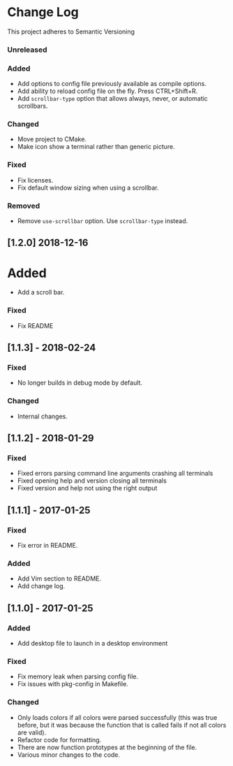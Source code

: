 # Change Log
This project adheres to Semantic Versioning

### Unreleased
### Added
- Add options to config file previously available as compile options.
- Add ability to reload config file on the fly. Press CTRL+Shift+R.
- Add `scrollbar-type` option that allows always, never, or automatic
  scrollbars.

### Changed
- Move project to CMake.
- Make icon show a terminal rather than generic picture.

### Fixed
- Fix licenses.
- Fix default window sizing when using a scrollbar.

### Removed
- Remove `use-scrollbar` option. Use `scrollbar-type` instead.

## [1.2.0] 2018-12-16
# Added
- Add a scroll bar.

### Fixed
- Fix README

## [1.1.3] - 2018-02-24
### Fixed
- No longer builds in debug mode by default.

### Changed
- Internal changes.

## [1.1.2] - 2018-01-29
### Fixed
- Fixed errors parsing command line arguments crashing all terminals
- Fixed opening help and version closing all terminals
- Fixed version and help not using the right output

## [1.1.1] - 2017-01-25
### Fixed
- Fix error in README.

### Added
- Add Vim section to README.
- Add change log.

## [1.1.0] - 2017-01-25
### Added
- Add desktop file to launch in a desktop environment

### Fixed
- Fix memory leak when parsing config file.
- Fix issues with pkg-config in Makefile.

### Changed
- Only loads colors if all colors were parsed successfully (this was true
  before, but it was because the function that is called fails if not all colors
are valid).
- Refactor code for formatting.
- There are now function prototypes at the beginning of the file.
- Various minor changes to the code.
